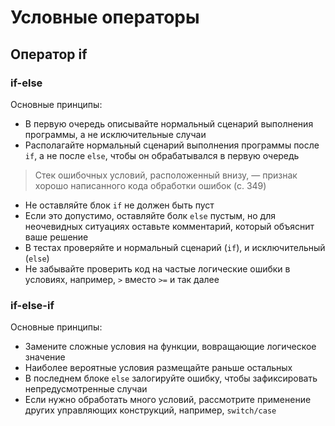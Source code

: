 # Условные операторы

## Оператор if

### if-else

Основные принципы:

- В первую очередь описывайте нормальный сценарий выполнения программы, а не исключительные случаи
- Располагайте нормальный сценарий выполнения программы после `if`, а не после `else`, чтобы он обрабатывался в первую очередь

> Стек ошибочных условий, расположенный внизу, — признак хорошо написанного кода обработки ошибок (с. 349)

- Не оставляйте блок `if` не должен быть пуст
- Если это допустимо, оставляйте болк `else` пустым, но для неочевидных ситуациях оставьте комментарий, который объяснит ваше решение
- В тестах проверяйте и нормальный сценарий (`if`), и исключительный (`else`)
- Не забывайте проверить код на частые логические ошибки в условиях, например, `>` вместо `>=` и так далее

### if-else-if 

Основные принципы:

- Замените сложные условия на функции, вовращающие логическое значение
- Наиболее вероятные условия размещайте раньше остальных
- В последнем блоке `else` залогируйте ошибку, чтобы зафиксировать непредусмотренные случаи
- Если нужно обработать много условий, рассмотрите применение других управляющих конструкций, например, `switch/case`
